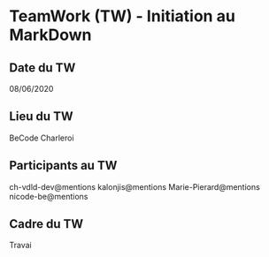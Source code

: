 # TeamWork (TW) - Initiation au **M**ark**D**own

## Date du TW
08/06/2020

## Lieu du TW
BeCode Charleroi 

## Participants au TW
ch-vdld-dev@mentions
kalonjis@mentions
Marie-Pierard@mentions
nicode-be@mentions

## Cadre du TW 
Travai
